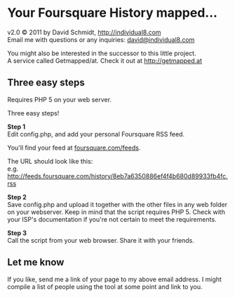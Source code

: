 Your Foursquare History mapped...
=

v2.0 &copy; 2011 by David Schmidt, <a href="http://individual8.com">http://individual8.com</a><br />
Email me with questions or any inquiries: <a href="mailto:david@individual8.com">david@individual8.com</a>

You might also be interested in the successor to this little project.<br />
A service called Getmapped/at. Check it out at <a href="http://getmapped.at">http://getmapped.at</a>
  
Three easy steps
-
Requires PHP 5 on your web server.
  
Three easy steps!
  
<b>Step 1</b><br />
Edit config.php, and add your personal Foursquare RSS feed. 

You'll find your feed at <a href="https://foursquare.com/feeds">foursquare.com/feeds</a>.
          
The URL should look like this:<br />
e.g. http://feeds.foursquare.com/history/8eb7a6350886ef4f4b680d89933fb4fc.rss
          
<b>Step 2</b><br />
Save config.php and upload it together with the other files in any web folder on your webserver. Keep in mind that the script requires PHP 5. Check with your ISP's documentation if you're not certain to meet the requirements.
          
<b>Step 3</b><br />
Call the script from your web browser. Share it with your friends.

Let me know
-
If you like, send me a link of your page to my above email address. I might compile a list of people using the tool at some point and link to you.